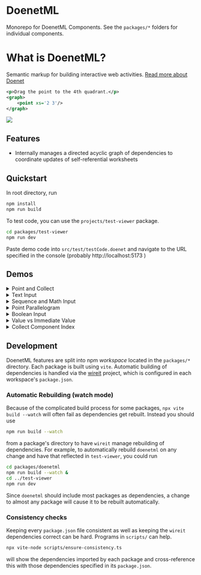 # DoenetML

Monorepo for DoenetML Components. See the `packages/*` folders for individual components.

# What is DoenetML?

Semantic markup for building interactive web activities.
[Read more about Doenet](https://www.doenet.org)

```xml
<p>Drag the point to the 4th quadrant.</p>
<graph>
    <point xs='2 3'/>
</graph>
```

![](media/graph_example.png)

## Features

-   Internally manages a directed acyclic graph of dependencies to coordinate updates of self-referential worksheets

## Quickstart

In root directory, run

```bash
npm install
npm run build
```

To test code, you can use the `projects/test-viewer` package.

```bash
cd packages/test-viewer
npm run dev
```

Paste demo code into `src/test/testCode.doenet` and navigate to the URL specified in the console (probably http://localhost:5173 )

## Demos

<details>
<summary>Point and Collect</summary>

```xml
<graph name="graph">
	<point name="p1" xs="2 3"/>
	<point name="p2" xs="$p1.y $p1.x"/>
</graph>
<asList>
	<collect source="graph" componentTypes="point"/>
</asList>
```

</details>

<details>
<summary>Text Input</summary>

```xml
<textInput name="t1" prefill="Cake"/>
<text>$t1.value is good.</text>
```

</details>

<details>
<summary>Sequence and Math Input</summary>

```xml
<mathInput name="n1" prefill="4"/>
<mathInput name="n2" prefill="14"/>
<p>
	Count from $n1.value to $n2.value:
	<aslist><sequence name="seq" from="$n1.value" to="$n2.value"/></aslist>.

	And the fifth number is $seq[5].value.
</p>
```

</details>

<details>
<summary>Point Parallelogram</summary>

```xml
<graph>
    <point name="p1" xs="0 4" />
    <point name="p2" xs="3 0" />
    <point name="p3" xs="$p1.x+$p2.x $p1.y+$p2.y" />
</graph>
```

</details>

<details>
<summary>Boolean Input</summary>

```xml
<booleanInput name="bool"/>

I think<text hide="$bool"> therefore I am</text>.

<booleanInput name="bool2"/>
<text hide="$bool2">Yin</text>
<text hide="!$bool2">Yang</text>
```

</details>

<details>
<summary>Value vs Immediate Value</summary>

```xml
<graph name="graph">
	<point name="p1" xs="$n1.value $n2.value"/>
	<point name="p2" xs="$n1.immediateValue+0.5 $n2.immediateValue"/>
</graph>

<mathInput name="n1" prefill="0"/>
<mathInput name="n2" prefill="0"/>

One point uses immediate value plus an offset
```

</details>

<details>
<summary>Collect Component Index</summary>

```xmlThe following paragraph contains numbers and sequences based on the number
<number name="n" copySource="/_mathinput1" />:

<p name="p1">
This paragraphs contains:
number
<number>23</number>
sequence
<aslist><sequence from="1" to="$n"/></aslist>
number
<number>42</number>
number
<number>2</number>
sequence
<aslist><sequence from="$n" to="2*$n"/></aslist>
number
<number>30</number>
</p>

Collect the numbers in that paragraph: <aslist><collect name="c1" source="p1" componentTypes="number"/></aslist>.

The fifth number is $c1[5].value.

Now try changing the number
<mathInput prefill="6"/>
```

</details>

<!-- ## Technical Documentation
JavaScript parses the DoenetML and calls Rust functions, passing in strings. On core creation, Rust returns a pointer to its main struct, existing in WASM linear memory. Javascript uses this to access the other core functions. Rust returns rendering data as strings.

The Doenet Rust code is in the doenet-core crate, doenet-core/src/lib.rs being the main file. The crate can be built as a library independent of javascript, but without a parser, one would need pre-parsed DoenetML objects as its input. -->

## Development

DoenetML features are split into npm _workspace_ located in the `packages/*` directory. Each package is built
using `vite`. Automatic building
of dependencies is handled via the [wireit](https://github.com/google/wireit) project, which is configured in
each workspace's `package.json`.

### Automatic Rebuilding (watch mode)

Because of the complicated build process for some packages, `npx vite build --watch` will often fail as dependencies
get rebuilt. Instead you should use

```bash
npm run build --watch
```

from a package's directory to have `wireit` manage rebuilding of dependencies. For example, to automatically rebuild
`doenetml` on any change and have that reflected in `test-viewer`, you could run

```bash
cd packages/doenetml
npm run build --watch &
cd ../test-viewer
npm run dev
```

Since `doenetml` should include most packages as dependencies, a change to almost any package will cause it to be rebuilt
automatically.

### Consistency checks

Keeping every `package.json` file consistent as well as keeping the `wireit` dependencies correct can be hard.
Programs in `scripts/` can help.

```bash
npx vite-node scripts/ensure-consistency.ts
```

will show the dependencies imported by each package and cross-reference this with those dependencies specified in its `package.json`.
